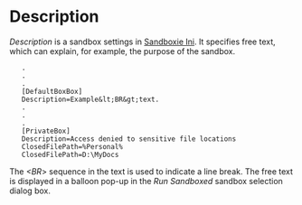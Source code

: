 # Description

_Description_ is a sandbox settings in [Sandboxie Ini](SandboxieIni.md). It specifies free text, which can explain, for example, the purpose of the sandbox.

```
   .
   .
   .
   [DefaultBoxBox]
   Description=Example&lt;BR&gt;text.
   .
   .
   .
   [PrivateBox]
   Description=Access denied to sensitive file locations
   ClosedFilePath=%Personal%
   ClosedFilePath=D:\MyDocs
```

The _<BR_> sequence in the text is used to indicate a line break. The free text is displayed in a balloon pop-up in the _Run Sandboxed_ sandbox selection dialog box.